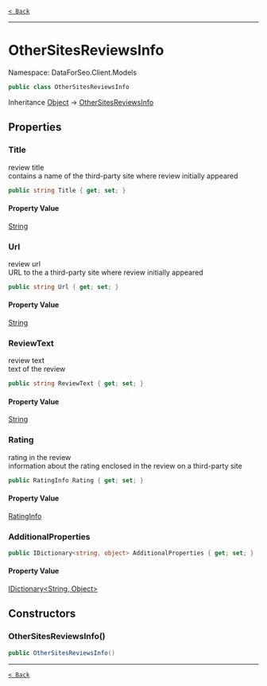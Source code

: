 [`< Back`](./)

---

# OtherSitesReviewsInfo

Namespace: DataForSeo.Client.Models

```csharp
public class OtherSitesReviewsInfo
```

Inheritance [Object](https://docs.microsoft.com/en-us/dotnet/api/system.object) → [OtherSitesReviewsInfo](./dataforseo.client.models.othersitesreviewsinfo)

## Properties

### **Title**

review title
 <br>contains a name of the third-party site where review initially appeared

```csharp
public string Title { get; set; }
```

#### Property Value

[String](https://docs.microsoft.com/en-us/dotnet/api/system.string)<br>

### **Url**

review url
 <br>URL to the a third-party site where review initially appeared

```csharp
public string Url { get; set; }
```

#### Property Value

[String](https://docs.microsoft.com/en-us/dotnet/api/system.string)<br>

### **ReviewText**

review text
 <br>text of the review

```csharp
public string ReviewText { get; set; }
```

#### Property Value

[String](https://docs.microsoft.com/en-us/dotnet/api/system.string)<br>

### **Rating**

rating in the review
 <br>information about the rating enclosed in the review on a third-party site

```csharp
public RatingInfo Rating { get; set; }
```

#### Property Value

[RatingInfo](./dataforseo.client.models.ratinginfo)<br>

### **AdditionalProperties**

```csharp
public IDictionary<string, object> AdditionalProperties { get; set; }
```

#### Property Value

[IDictionary&lt;String, Object&gt;](https://docs.microsoft.com/en-us/dotnet/api/system.collections.generic.idictionary-2)<br>

## Constructors

### **OtherSitesReviewsInfo()**

```csharp
public OtherSitesReviewsInfo()
```

---

[`< Back`](./)
